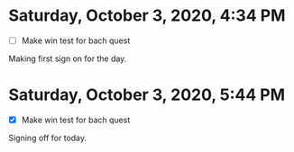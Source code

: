 # Saturday, October 3, 2020, 4:34 PM

- [ ] Make win test for bach quest

Making first sign on for the day.

# Saturday, October 3, 2020, 5:44 PM

- [x] Make win test for bach quest

Signing off for today.
